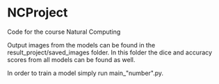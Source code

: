 # NCProject
Code for the course Natural Computing

Output images from the models can be found in the result_project/saved_images folder. In this folder the dice and accuracy scores from all models can be found as well.

In order to train a model simply run main_"number".py. 
